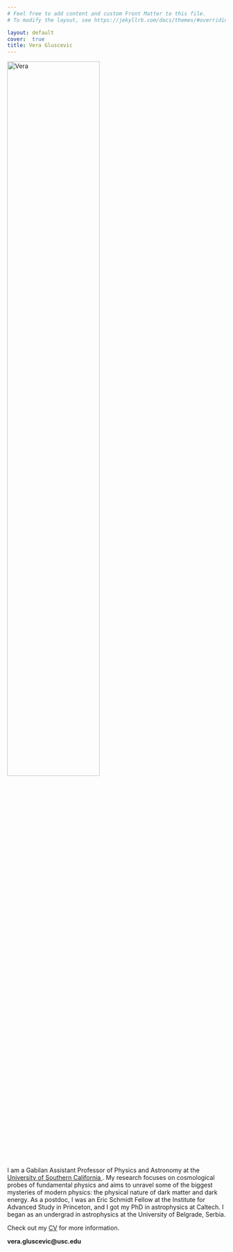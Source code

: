 ```yaml
---
# Feel free to add content and custom Front Matter to this file.
# To modify the layout, see https://jekyllrb.com/docs/themes/#overriding-theme-defaults

layout: default
cover:  true
title: Vera Gluscevic
---
```

<img align="center" src="{{veragluscevic.github.io}}/assets/img/Vera-circle.jpg" alt="Vera" width="65%" padding-right="20px">

<p>
I am a Gabilan Assistant Professor of Physics and Astronomy at the <a href="https://dornsife.usc.edu/physics/"> University of Southern California </a>. My research focuses on cosmological probes of fundamental physics and aims to unravel some of the biggest mysteries of modern physics: the physical nature of dark matter and dark energy. As a postdoc, I was an Eric Schmidt Fellow at the Institute for Advanced Study in Princeton, and I got my PhD in astrophysics at Caltech. I began as an undergrad in astrophysics at the University of Belgrade, Serbia.
 </p>

Check out my [CV](./CV.pdf) for more information.
<p>
<b>vera.gluscevic@usc.edu</b>



